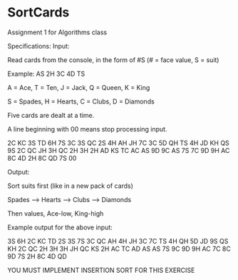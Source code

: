 # SortCards

Assignment 1 for Algorithms class

Specifications:
Input:

Read cards from the console, in the form of #S (# = face value, S = suit)

Example: AS 2H 3C 4D TS

A = Ace, T = Ten, J = Jack, Q = Queen, K = King

S = Spades, H = Hearts, C = Clubs, D = Diamonds

Five cards are dealt at a time.

A line beginning with 00 means stop processing input.

2C KC 3S TD 6H 
7S 3C 3S QC 2S 
4H AH JH 7C 3C 
5D QH TS 4H JD 
KH QS 9S 2C QC 
JH 3H QC 2H 3H 
2H AD KS TC AC 
AS 9D 9C AS 7S 
7C 9D 9H AC 8C 
4D 2H 8C QD 7S 
00

Output:

Sort suits first (like in a new pack of cards)

Spades --> Hearts --> Clubs --> Diamonds

Then values, Ace-low, King-high

Example output for the above input:

3S 6H 2C KC TD
2S 3S 7S 3C QC
AH 4H JH 3C 7C
TS 4H QH 5D JD
9S QS KH 2C QC
2H 3H 3H JH QC
KS 2H AC TC AD
AS AS 7S 9C 9D
9H AC 7C 8C 9D
7S 2H 8C 4D QD

YOU MUST IMPLEMENT INSERTION SORT FOR THIS EXERCISE

